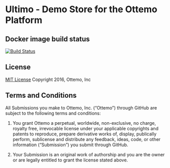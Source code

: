 Ultimo - Demo Store for the Ottemo Platform
==========

## Docker image build status

[![Build Status](http://jenkins.ottemo.io/buildStatus/icon?job=build_storefront_docker_image)](http://jenkins.ottemo.io/job/build_storefront_docker_image/)

## License

[MIT License](LICENSE.md) Copyright 2016, Ottemo, Inc

## Terms and Conditions

All Submissions you make to Ottemo, Inc. (“Ottemo”) through GitHub are subject
to the following terms and conditions:

1.	You grant Ottemo a perpetual, worldwide, non-exclusive, no charge, royalty
free, irrevocable license under your applicable copyrights and patents to
reproduce, prepare derivative works of, display, publically perform, sublicense
and distribute any feedback, ideas, code, or other information (“Submission”)
you submit through GitHub.

2.	Your Submission is an original work of authorship and you are the owner or are legally entitled to grant the license stated above.
